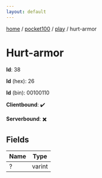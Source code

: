 ```yaml
---
layout: default
---
```


[home](/)  /  [pocket100](/protocol/pocket100)  /  [play](/protocol/pocket100/play)  /  hurt-armor

# Hurt-armor

**Id**: 38

**Id** (hex): 26

**Id** (bin): 00100110

**Clientbound**: ✔️

**Serverbound**: ✖️

## Fields

Name | Type
---|---
? | varint

